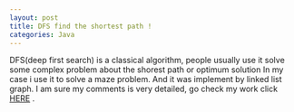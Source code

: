 ```yaml
---
layout: post
title: DFS find the shortest path !
categories: Java
---
```

DFS(deep first search) is a classical algorithm, people usually use it solve some complex problem about the shorest path or optimum solution
In my case i use it to solve a maze problem. And it was implement by linked list graph. I am sure my comments is very detailed, go check my work click [HERE][DFS] .

[DFS]: https://github.com/Panda1994/Java-DFS-maze
